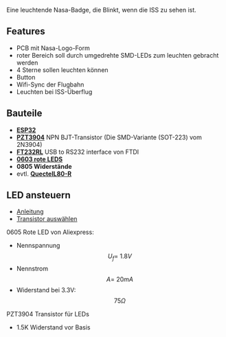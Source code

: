 Eine leuchtende Nasa-Badge, die Blinkt, wenn die ISS zu sehen ist.

## Features
- PCB mit Nasa-Logo-Form
- roter Bereich soll durch umgedrehte SMD-LEDs zum leuchten gebracht werden
- 4 Sterne sollen leuchten können
- Button
- Wifi-Sync der Flugbahn
- Leuchten bei ISS-Überflug

## Bauteile
- **[ESP32](https://www.espressif.com/sites/default/files/documentation/esp32_datasheet_en.pdf)**
- **[PZT3904](https://www.mouser.com/datasheet/2/149/2N3904-82270.pdf)** NPN BJT-Transistor (Die SMD-Variante (SOT-223) vom 2N3904)
- **[FT232RL](https://www.ftdichip.com/Support/Documents/DataSheets/ICs/DS_FT232R.pdf)** USB to RS232 interface von FTDI
- **[0603 rote LEDS](https://www.aliexpress.com/item/32886268527.html?spm=a2g0s.9042311.0.0.9b824c4dOkheNj)**
- **0805 Widerstände**
- evtl. **[QuectelL80-R](https://www.quectel.com/UploadFile/Product/Quectel_L80-R_GPS_Specification_V1.2.pdf)**

## LED ansteuern
- [Anleitung](https://www.dummies.com/programming/electronics/components/electronics-components-use-a-transistor-as-a-switch/)
- [Transistor auswählen](https://www.baldengineer.com/the-best-4-transistors-to-keep-in-your-parts-kit.html)

0605 Rote LED von Aliexpress:
- Nennspannung $$U_f = ~1.8V$$
- Nennstrom $$A = ~20mA$$
- Widerstand bei 3.3V: $$75\Omega$$

PZT3904 Transistor für LEDs
- 1.5K Widerstand vor Basis
